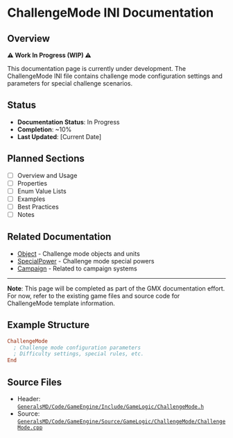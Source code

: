 # ChallengeMode INI Documentation

## Overview

**⚠️ Work In Progress (WIP) ⚠️**

This documentation page is currently under development. The ChallengeMode INI file contains challenge mode configuration settings and parameters for special challenge scenarios.

## Status

- **Documentation Status**: In Progress
- **Completion**: ~10%
- **Last Updated**: [Current Date]

## Planned Sections

- [ ] Overview and Usage
- [ ] Properties
- [ ] Enum Value Lists
- [ ] Examples
- [ ] Best Practices
- [ ] Notes

## Related Documentation

- [Object](Object.md) - Challenge mode objects and units
- [SpecialPower](SpecialPower.md) - Challenge mode special powers
- [Campaign](Campaign.md) - Related to campaign systems

---

**Note**: This page will be completed as part of the GMX documentation effort. For now, refer to the existing game files and source code for ChallengeMode template information.

## Example Structure

```ini
ChallengeMode
  ; Challenge mode configuration parameters
  ; Difficulty settings, special rules, etc.
End
```

## Source Files

- Header: [`GeneralsMD/Code/GameEngine/Include/GameLogic/ChallengeMode.h`](../GeneralsMD/Code/GameEngine/Include/GameLogic/ChallengeMode.h)
- Source: [`GeneralsMD/Code/GameEngine/Source/GameLogic/ChallengeMode/ChallengeMode.cpp`](../GeneralsMD/Code/GameEngine/Source/GameLogic/ChallengeMode/ChallengeMode.cpp)
